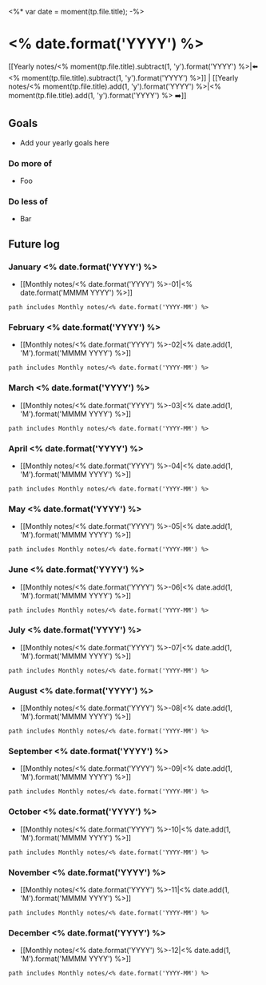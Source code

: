 <%* var date = moment(tp.file.title); -%>
# <% date.format('YYYY') %>

[[Yearly notes/<% moment(tp.file.title).subtract(1, 'y').format('YYYY') %>|⬅️ <% moment(tp.file.title).subtract(1, 'y').format('YYYY') %>]] | [[Yearly notes/<% moment(tp.file.title).add(1, 'y').format('YYYY') %>|<% moment(tp.file.title).add(1, 'y').format('YYYY') %> ➡️]]

## Goals

- Add your yearly goals here

### Do more of

- Foo

### Do less of

- Bar

## Future log

### January <% date.format('YYYY') %>

- [[Monthly notes/<% date.format('YYYY') %>-01|<% date.format('MMMM YYYY') %>]]

```tasks
path includes Monthly notes/<% date.format('YYYY-MM') %>
```

### February <% date.format('YYYY') %>

- [[Monthly notes/<% date.format('YYYY') %>-02|<% date.add(1, 'M').format('MMMM YYYY') %>]]

```tasks
path includes Monthly notes/<% date.format('YYYY-MM') %>
```

### March <% date.format('YYYY') %>

- [[Monthly notes/<% date.format('YYYY') %>-03|<% date.add(1, 'M').format('MMMM YYYY') %>]]

```tasks
path includes Monthly notes/<% date.format('YYYY-MM') %>
```

### April <% date.format('YYYY') %>

- [[Monthly notes/<% date.format('YYYY') %>-04|<% date.add(1, 'M').format('MMMM YYYY') %>]]

```tasks
path includes Monthly notes/<% date.format('YYYY-MM') %>
```

### May <% date.format('YYYY') %>

- [[Monthly notes/<% date.format('YYYY') %>-05|<% date.add(1, 'M').format('MMMM YYYY') %>]]

```tasks
path includes Monthly notes/<% date.format('YYYY-MM') %>
```

### June <% date.format('YYYY') %>

- [[Monthly notes/<% date.format('YYYY') %>-06|<% date.add(1, 'M').format('MMMM YYYY') %>]]

```tasks
path includes Monthly notes/<% date.format('YYYY-MM') %>
```

### July <% date.format('YYYY') %>

- [[Monthly notes/<% date.format('YYYY') %>-07|<% date.add(1, 'M').format('MMMM YYYY') %>]]

```tasks
path includes Monthly notes/<% date.format('YYYY-MM') %>
```

### August <% date.format('YYYY') %>

- [[Monthly notes/<% date.format('YYYY') %>-08|<% date.add(1, 'M').format('MMMM YYYY') %>]]

```tasks
path includes Monthly notes/<% date.format('YYYY-MM') %>
```

### September <% date.format('YYYY') %>

- [[Monthly notes/<% date.format('YYYY') %>-09|<% date.add(1, 'M').format('MMMM YYYY') %>]]

```tasks
path includes Monthly notes/<% date.format('YYYY-MM') %>
```

### October <% date.format('YYYY') %>

- [[Monthly notes/<% date.format('YYYY') %>-10|<% date.add(1, 'M').format('MMMM YYYY') %>]]

```tasks
path includes Monthly notes/<% date.format('YYYY-MM') %>
```

### November <% date.format('YYYY') %>

- [[Monthly notes/<% date.format('YYYY') %>-11|<% date.add(1, 'M').format('MMMM YYYY') %>]]

```tasks
path includes Monthly notes/<% date.format('YYYY-MM') %>
```

### December <% date.format('YYYY') %>

- [[Monthly notes/<% date.format('YYYY') %>-12|<% date.add(1, 'M').format('MMMM YYYY') %>]]

```tasks
path includes Monthly notes/<% date.format('YYYY-MM') %>
```

